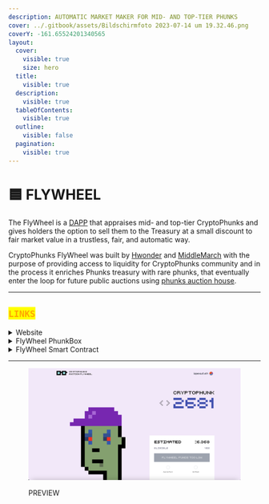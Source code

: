 ```yaml
---
description: AUTOMATIC MARKET MAKER FOR MID- AND TOP-TIER PHUNKS
cover: ../.gitbook/assets/Bildschirmfoto 2023-07-14 um 19.32.46.png
coverY: -161.65524201340565
layout:
  cover:
    visible: true
    size: hero
  title:
    visible: true
  description:
    visible: true
  tableOfContents:
    visible: true
  outline:
    visible: false
  pagination:
    visible: true
---
```


# 🟦 FLYWHEEL

The FlyWheel is a [DAPP](https://www.phunks.pro/) that appraises mid- and top-tier CryptoPhunks and gives holders the option to sell them to the Treasury at a small discount to fair market value in a trustless, fair, and automatic way.

CryptoPhunks FlyWheel was built by [Hwonder](https://twitter.com/hWonderofWorld) and [MiddleMarch](https://twitter.com/dumbnamenumbers) with the purpose of providing access to liquidity for CryptoPhunks community and in the process it enriches Phunks treasury with rare phunks, that eventually enter the loop for future public auctions using [phunks auction house](auction-house.md).

***

## <mark style="color:orange;">`LINKS`</mark>

<details>

<summary>Website</summary>

[https://www.phunks.pro/](https://www.phunks.pro/)

</details>

<details>

<summary>FlyWheel PhunkBox</summary>

[https://notlarvalabs.com/cryptophunks/phunkbox?address=0x769a9fe72ad5dd35d7a28ca85248f5ffd17916e9](https://notlarvalabs.com/cryptophunks/phunkbox?address=0x769a9fe72ad5dd35d7a28ca85248f5ffd17916e9)

</details>

<details>

<summary>FlyWheel Smart Contract</summary>

[https://etherscan.io/address/0x86b525ab8c5c9b8852f3a1bc79376335bcd2f962](https://etherscan.io/address/0x86b525ab8c5c9b8852f3a1bc79376335bcd2f962)

</details>

***

<figure><img src="../.gitbook/assets/Bildschirmfoto 2022-10-02 um 00.45.17.png" alt=""><figcaption><p>PREVIEW</p></figcaption></figure>
